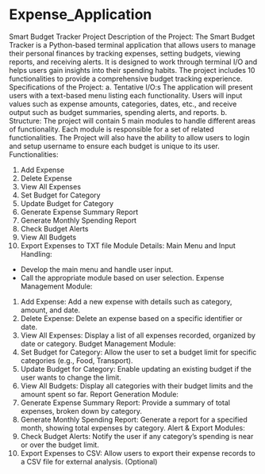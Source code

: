 # Expense_Application
Smart Budget Tracker Project 
Description of the Project:
The Smart Budget Tracker is a Python-based terminal application that allows users to manage their personal finances by tracking expenses, setting budgets, viewing reports, and receiving alerts. It is designed to work through terminal I/O and helps users gain insights into their spending habits.
The project includes 10 functionalities to provide a comprehensive budget tracking experience.
Specifications of the Project:
a. Tentative I/O:s
The application will present users with a text-based menu listing each functionality. Users will input values such as expense amounts, categories, dates, etc., and receive output such as budget summaries, spending alerts, and reports.
b. Structure:
The project will contain 5 main modules to handle different areas of functionality. Each module is responsible for a set of related functionalities. The Project will also have the ability to allow users to login and setup username to ensure each budget is unique to its user.
Functionalities:
1. Add Expense
2. Delete Expense
3. View All Expenses
4. Set Budget for Category
5. Update Budget for Category
6. Generate Expense Summary Report
7. Generate Monthly Spending Report
8. Check Budget Alerts
9. View All Budgets
10. Export Expenses to TXT file
Module Details:
Main Menu and Input Handling:
- Develop the main menu and handle user input.
- Call the appropriate module based on user selection.
Expense Management Module:
1. Add Expense: Add a new expense with details such as category, amount, and date.
2. Delete Expense: Delete an expense based on a specific identifier or date.
3. View All Expenses: Display a list of all expenses recorded, organized by date or category.
Budget Management Module:
4. Set Budget for Category: Allow the user to set a budget limit for specific categories (e.g., Food, Transport).
5. Update Budget for Category: Enable updating an existing budget if the user wants to change the limit.
9. View All Budgets: Display all categories with their budget limits and the amount spent so far.
Report Generation Module:
6. Generate Expense Summary Report: Provide a summary of total expenses, broken down by category.
7. Generate Monthly Spending Report: Generate a report for a specified month, showing total expenses by category.
Alert & Export Modules:
8. Check Budget Alerts: Notify the user if any category’s spending is near or over the budget limit.
10. Export Expenses to CSV: Allow users to export their expense records to a CSV file for external analysis. (Optional) 

